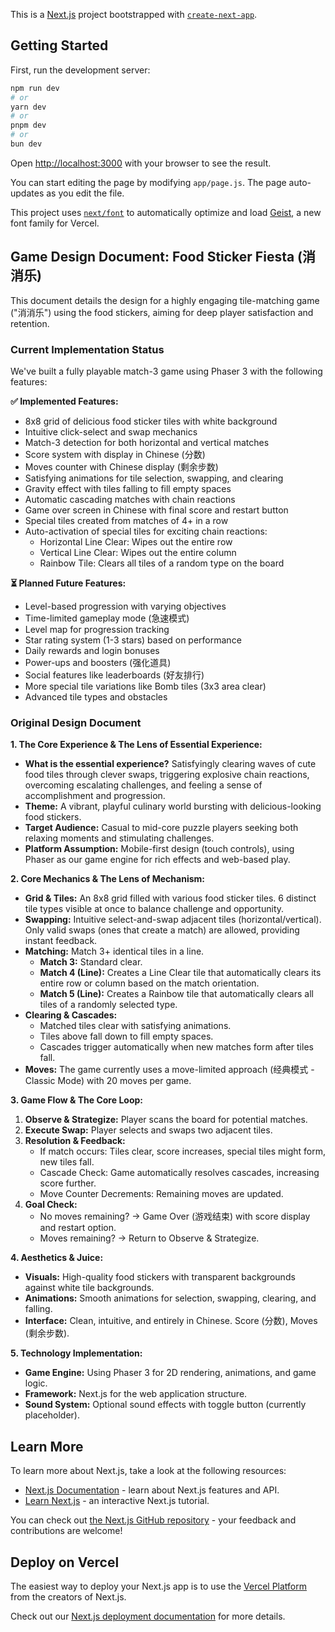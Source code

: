 This is a [Next.js](https://nextjs.org) project bootstrapped with [`create-next-app`](https://github.com/vercel/next.js/tree/canary/packages/create-next-app).

## Getting Started

First, run the development server:

```bash
npm run dev
# or
yarn dev
# or
pnpm dev
# or
bun dev
```

Open [http://localhost:3000](http://localhost:3000) with your browser to see the result.

You can start editing the page by modifying `app/page.js`. The page auto-updates as you edit the file.

This project uses [`next/font`](https://nextjs.org/docs/app/building-your-application/optimizing/fonts) to automatically optimize and load [Geist](https://vercel.com/font), a new font family for Vercel.

## Game Design Document: Food Sticker Fiesta (消消乐)

This document details the design for a highly engaging tile-matching game ("消消乐") using the food stickers, aiming for deep player satisfaction and retention.

### Current Implementation Status

We've built a fully playable match-3 game using Phaser 3 with the following features:

**✅ Implemented Features:**
- 8x8 grid of delicious food sticker tiles with white background
- Intuitive click-select and swap mechanics
- Match-3 detection for both horizontal and vertical matches
- Score system with display in Chinese (分数)
- Moves counter with Chinese display (剩余步数)
- Satisfying animations for tile selection, swapping, and clearing
- Gravity effect with tiles falling to fill empty spaces
- Automatic cascading matches with chain reactions
- Game over screen in Chinese with final score and restart button
- Special tiles created from matches of 4+ in a row
- Auto-activation of special tiles for exciting chain reactions:
  - Horizontal Line Clear: Wipes out the entire row
  - Vertical Line Clear: Wipes out the entire column
  - Rainbow Tile: Clears all tiles of a random type on the board

**⏳ Planned Future Features:**
- Level-based progression with varying objectives
- Time-limited gameplay mode (急速模式)
- Level map for progression tracking
- Star rating system (1-3 stars) based on performance
- Daily rewards and login bonuses
- Power-ups and boosters (强化道具)
- Social features like leaderboards (好友排行)
- More special tile variations like Bomb tiles (3x3 area clear)
- Advanced tile types and obstacles

### Original Design Document

**1. The Core Experience & The Lens of Essential Experience:**

- **What is the essential experience?** Satisfyingly clearing waves of cute food tiles through clever swaps, triggering explosive chain reactions, overcoming escalating challenges, and feeling a sense of accomplishment and progression.
- **Theme:** A vibrant, playful culinary world bursting with delicious-looking food stickers.
- **Target Audience:** Casual to mid-core puzzle players seeking both relaxing moments and stimulating challenges.
- **Platform Assumption:** Mobile-first design (touch controls), using Phaser as our game engine for rich effects and web-based play.

**2. Core Mechanics & The Lens of Mechanism:**

- **Grid & Tiles:** An 8x8 grid filled with various food sticker tiles. 6 distinct tile types visible at once to balance challenge and opportunity.
- **Swapping:** Intuitive select-and-swap adjacent tiles (horizontal/vertical). Only valid swaps (ones that create a match) are allowed, providing instant feedback.
- **Matching:** Match 3+ identical tiles in a line.
  - **Match 3:** Standard clear.
  - **Match 4 (Line):** Creates a Line Clear tile that automatically clears its entire row or column based on the match orientation.
  - **Match 5 (Line):** Creates a Rainbow tile that automatically clears all tiles of a randomly selected type.
- **Clearing & Cascades:**
  - Matched tiles clear with satisfying animations.
  - Tiles above fall down to fill empty spaces.
  - Cascades trigger automatically when new matches form after tiles fall.
- **Moves:** The game currently uses a move-limited approach (经典模式 - Classic Mode) with 20 moves per game.

**3. Game Flow & The Core Loop:**

1. **Observe & Strategize:** Player scans the board for potential matches.
2. **Execute Swap:** Player selects and swaps two adjacent tiles.
3. **Resolution & Feedback:**
   - If match occurs: Tiles clear, score increases, special tiles might form, new tiles fall.
   - Cascade Check: Game automatically resolves cascades, increasing score further.
   - Move Counter Decrements: Remaining moves are updated.
4. **Goal Check:**
   - No moves remaining? -> Game Over (游戏结束) with score display and restart option.
   - Moves remaining? -> Return to Observe & Strategize.

**4. Aesthetics & Juice:**

- **Visuals:** High-quality food stickers with transparent backgrounds against white tile backgrounds.
- **Animations:** Smooth animations for selection, swapping, clearing, and falling.
- **Interface:** Clean, intuitive, and entirely in Chinese. Score (分数), Moves (剩余步数).

**5. Technology Implementation:**

- **Game Engine:** Using Phaser 3 for 2D rendering, animations, and game logic.
- **Framework:** Next.js for the web application structure.
- **Sound System:** Optional sound effects with toggle button (currently placeholder).

## Learn More

To learn more about Next.js, take a look at the following resources:

- [Next.js Documentation](https://nextjs.org/docs) - learn about Next.js features and API.
- [Learn Next.js](https://nextjs.org/learn) - an interactive Next.js tutorial.

You can check out [the Next.js GitHub repository](https://github.com/vercel/next.js) - your feedback and contributions are welcome!

## Deploy on Vercel

The easiest way to deploy your Next.js app is to use the [Vercel Platform](https://vercel.com/new?utm_medium=default-template&filter=next.js&utm_source=create-next-app&utm_campaign=create-next-app-readme) from the creators of Next.js.

Check out our [Next.js deployment documentation](https://nextjs.org/docs/app/building-your-application/deploying) for more details.
